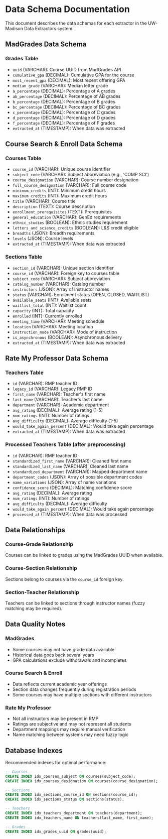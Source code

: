 # Data Schema Documentation

This document describes the data schemas for each extractor in the UW-Madison Data Extractors system.

## MadGrades Data Schema

### Grades Table
- `uuid` (VARCHAR): Course UUID from MadGrades API
- `cumulative_gpa` (DECIMAL): Cumulative GPA for the course
- `most_recent_gpa` (DECIMAL): Most recent offering GPA
- `median_grade` (VARCHAR): Median letter grade
- `a_percentage` (DECIMAL): Percentage of A grades
- `ab_percentage` (DECIMAL): Percentage of AB grades
- `b_percentage` (DECIMAL): Percentage of B grades
- `bc_percentage` (DECIMAL): Percentage of BC grades
- `c_percentage` (DECIMAL): Percentage of C grades
- `d_percentage` (DECIMAL): Percentage of D grades
- `f_percentage` (DECIMAL): Percentage of F grades
- `extracted_at` (TIMESTAMP): When data was extracted

## Course Search & Enroll Data Schema

### Courses Table
- `course_id` (VARCHAR): Unique course identifier
- `subject_code` (VARCHAR): Subject abbreviation (e.g., 'COMP SCI')
- `course_designation` (VARCHAR): Course number designation
- `full_course_designation` (VARCHAR): Full course code
- `minimum_credits` (INT): Minimum credit hours
- `maximum_credits` (INT): Maximum credit hours
- `title` (VARCHAR): Course title
- `description` (TEXT): Course description
- `enrollment_prerequisites` (TEXT): Prerequisites
- `general_education` (VARCHAR): GenEd requirements
- `ethnic_studies` (BOOLEAN): Ethnic studies requirement
- `letters_and_science_credits` (BOOLEAN): L&S credit eligible
- `breadths` (JSON): Breadth requirements
- `levels` (JSON): Course levels
- `extracted_at` (TIMESTAMP): When data was extracted

### Sections Table
- `section_id` (VARCHAR): Unique section identifier
- `course_id` (VARCHAR): Foreign key to courses table
- `subject_code` (VARCHAR): Subject abbreviation
- `catalog_number` (VARCHAR): Catalog number
- `instructors` (JSON): Array of instructor names
- `status` (VARCHAR): Enrollment status (OPEN, CLOSED, WAITLIST)
- `available_seats` (INT): Available seats
- `waitlist_total` (INT): Waitlist count
- `capacity` (INT): Total capacity
- `enrolled` (INT): Currently enrolled
- `meeting_time` (VARCHAR): Meeting schedule
- `location` (VARCHAR): Meeting location
- `instruction_mode` (VARCHAR): Mode of instruction
- `is_asynchronous` (BOOLEAN): Asynchronous delivery
- `extracted_at` (TIMESTAMP): When data was extracted

## Rate My Professor Data Schema

### Teachers Table
- `id` (VARCHAR): RMP teacher ID
- `legacy_id` (VARCHAR): Legacy RMP ID
- `first_name` (VARCHAR): Teacher's first name
- `last_name` (VARCHAR): Teacher's last name
- `department` (VARCHAR): Academic department
- `avg_rating` (DECIMAL): Average rating (1-5)
- `num_ratings` (INT): Number of ratings
- `avg_difficulty` (DECIMAL): Average difficulty (1-5)
- `would_take_again_percent` (DECIMAL): Would take again percentage
- `extracted_at` (TIMESTAMP): When data was extracted

### Processed Teachers Table (after preprocessing)
- `id` (VARCHAR): RMP teacher ID
- `standardized_first_name` (VARCHAR): Cleaned first name
- `standardized_last_name` (VARCHAR): Cleaned last name
- `standardized_department` (VARCHAR): Mapped department name
- `department_codes` (JSON): Array of possible department codes
- `name_variations` (JSON): Array of name variations
- `confidence_score` (DECIMAL): Matching confidence score
- `avg_rating` (DECIMAL): Average rating
- `num_ratings` (INT): Number of ratings
- `avg_difficulty` (DECIMAL): Average difficulty
- `would_take_again_percent` (DECIMAL): Would take again percentage
- `processed_at` (TIMESTAMP): When data was processed

## Data Relationships

### Course-Grade Relationship
Courses can be linked to grades using the MadGrades UUID when available.

### Course-Section Relationship
Sections belong to courses via the `course_id` foreign key.

### Section-Teacher Relationship
Teachers can be linked to sections through instructor names (fuzzy matching may be required).

## Data Quality Notes

### MadGrades
- Some courses may not have grade data available
- Historical data goes back several years
- GPA calculations exclude withdrawals and incompletes

### Course Search & Enroll
- Data reflects current academic year offerings
- Section data changes frequently during registration periods
- Some courses may have multiple sections with different instructors

### Rate My Professor
- Not all instructors may be present in RMP
- Ratings are subjective and may not represent all students
- Department mappings may require manual verification
- Name matching between systems may need fuzzy logic

## Database Indexes

Recommended indexes for optimal performance:

```sql
-- Courses
CREATE INDEX idx_courses_subject ON courses(subject_code);
CREATE INDEX idx_courses_designation ON courses(course_designation);

-- Sections
CREATE INDEX idx_sections_course_id ON sections(course_id);
CREATE INDEX idx_sections_status ON sections(status);

-- Teachers
CREATE INDEX idx_teachers_department ON teachers(department);
CREATE INDEX idx_teachers_name ON teachers(last_name, first_name);

-- Grades
CREATE INDEX idx_grades_uuid ON grades(uuid);
```
